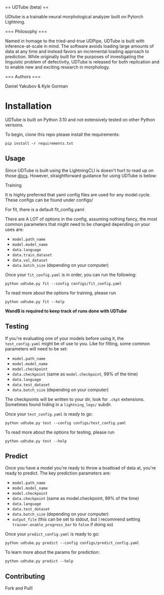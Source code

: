 == UDTube (beta) ==

UDtube is a trainable neural morphological analyzer built on Pytorch Lightning. 


=== Philosophy ===

Named in homage to the tried-and-true UDPipe, UDTube is built with inference-at-scale in mind. The software avoids loading large amounts of data at any time and instead favors an incremental loading approach to prediction. 
While originally built for the purposes of investigating the linguistic problem of defectivity, UDTube is released for both replication and to enable new and exciting research in morphology.

=== Authors ===

Daniel Yakubov & Kyle Gorman

# Installation

UDTube is built on Python 3.10 and not extensively tested on other Python verisons.

To begin, clone this repo please install the requirements:
```
pip install -r requirements.txt
```

## Usage

Since UDTube is built using the LightningCLI is doesn't hurt to read up on those [docs](https://lightning.ai/docs/pytorch/stable/api/lightning.pytorch.cli.LightningCLI.html). However, straightforward guidance for using UDTube is below:

Training

It is highly preferred that yaml config files are used for any model cycle. These configs can be found under configs/

For fit, there is a default fit_config.yaml

There are A LOT of options in the config, assuming nothing fancy, the most common parameters that might need to be changed depending on your uses are:
- `model.path_name`
- `model.model_name`
- `data.language`
- `data.train_dataset`
- `data.val_dataset`
- `data.batch_size` (depending on your computer)

Once your `fit_config.yaml` is in order, you can run the following:

```
python udtube.py fit --config configs/fit_config.yaml
```

To read more about the options for training, please run
```
python udtube.py fit --help
```

**WandB is required to keep track of runs done with UDTube**

## Testing

If you're evaluating one of your models before using it, the `test_config.yaml` might be of use to you. Like for fitting, some common parameters will need to be set:

- `model.path_name`
- `model.model_name`
- `model.checkpoint`
- `data.checkpoint` (same as `model.checkpoint`, 99% of the time)
- `data.language`
- `data.test_dataset`
- `data.batch_size` (depending on your computer)

The checkpoints will be written to your dir, look for `.ckpt` extensions. Sometimes found hiding in a `lightning_logs/` subdir.

Once your `test_config.yaml` is ready to go:
```
python udtube.py test --config configs/test_config.yaml
```

To read more about the options for testing, please run
```
python udtube.py test --help
```

## Predict

Once you have a model you're ready to throw a boatload of data at, you're ready to predict. The key prediction parameters are:

- `model.path_name`
- `model.model_name`
- `model.checkpoint`
- `data.checkpoint` (same as model.checkpoint, 99% of the time)
- `data.language`
- `data.test_dataset`
- `data.batch_size` (depending on your computer)
- `output_file` (this can be set to stdout, but I recommend setting `trainer.enable_progress_bar` to `false` if doing so)

Once your `predict_config.yaml` is ready to go:
```
python udtube.py predict --config configs/predict_config.yaml
```

To learn more about the params for prediction:
```
python udtube.py predict --help
```

## Contributing
Fork and Pull! 

